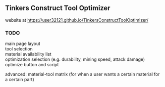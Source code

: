 ## Tinkers Construct Tool Optimizer

website at https://user32121.github.io/TinkersConstructToolOptimizer/


### TODO
main page layout  
tool selection  
material availability list  
optimization selection (e.g. durability, mining speed, attack damage)  
optimize button and script  
  
advanced: material-tool matrix (for when a user wants a certain material for a certain part)  
